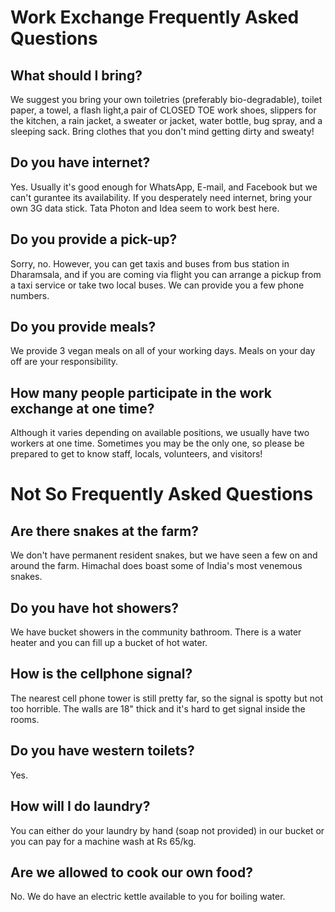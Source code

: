 <!--

Title: Frequently Asked Questions

-->

Work Exchange Frequently Asked Questions
=========

## What should I bring?
We suggest you bring your own toiletries (preferably bio-degradable), toilet paper, a towel, a flash light,a pair of CLOSED TOE work shoes, slippers for the kitchen, a rain jacket, a sweater or jacket, water bottle, bug spray, and a sleeping sack. Bring clothes that you don't mind getting dirty and sweaty!

## Do you have internet?
Yes. Usually it's good enough for WhatsApp, E-mail, and Facebook but we can't gurantee its availability. If you desperately need internet, bring your own 3G data stick. Tata Photon and Idea seem to work best here.

## Do you provide a pick-up?
Sorry, no. However, you can get taxis and buses from bus station in Dharamsala, and if you are coming via flight you can arrange a pickup from a taxi service or take two local buses. We can provide you a few phone numbers.

## Do you provide meals?
We provide 3 vegan meals on all of your working days. Meals on your day off are your responsibility.

## How many people participate in the work exchange at one time?
Although it varies depending on available positions, we usually have two workers at one time. Sometimes you may be the only one, so please be prepared to get to know staff, locals, volunteers, and visitors!

Not So Frequently Asked Questions
=========

## Are there snakes at the farm?
We don't have permanent resident snakes, but we have seen a few on and around the farm. Himachal does boast some of India's most venemous snakes.

## Do you have hot showers?
We have bucket showers in the community bathroom. There is a water heater and you can fill up a bucket of hot water.

## How is the cellphone signal?
The nearest cell phone tower is still pretty far, so the signal is spotty but not too horrible. The walls are 18" thick and it's hard to get signal inside the rooms. 

## Do you have western toilets?
Yes. 

## How will I do laundry?
You can either do your laundry by hand (soap not provided) in our bucket or you can pay for a machine wash at Rs 65/kg.

## Are we allowed to cook our own food?
No. We do have an electric kettle available to you for boiling water.
